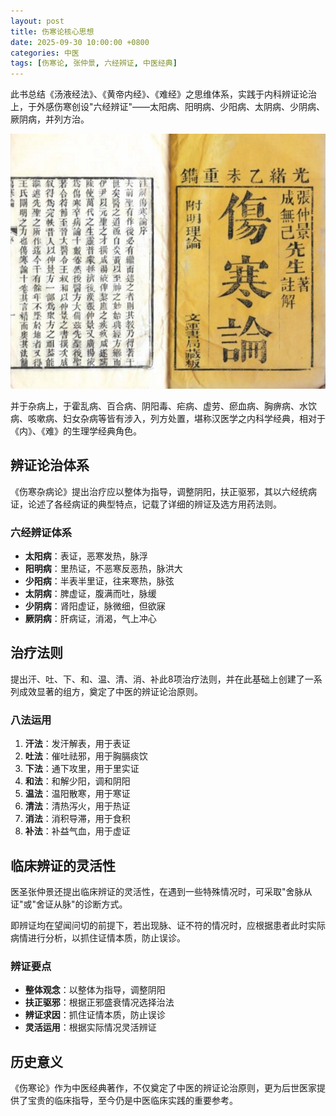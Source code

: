 ```yaml
---
layout: post
title: 伤寒论核心思想
date: 2025-09-30 10:00:00 +0800
categories: 中医
tags: [伤寒论, 张仲景, 六经辨证, 中医经典]
---
```


此书总结《汤液经法》、《黄帝内经》、《难经》之思维体系，实践于内科辨证论治上，于外感伤寒创设"六经辨证"——太阳病、阳明病、少阳病、太阴病、少阴病、厥阴病，并列方治。

![伤寒论古籍](/assets/img/shanghan-lun.jpg)

并于杂病上，于霍乱病、百合病、阴阳毒、疟病、虚劳、瘀血病、胸痹病、水饮病、咳嗽病、妇女杂病等皆有涉入，列方处置，堪称汉医学之内科学经典，相对于《内》、《难》的生理学经典角色。

## 辨证论治体系

《伤寒杂病论》提出治疗应以整体为指导，调整阴阳，扶正驱邪，其以六经统病证，论述了各经病证的典型特点，记载了详细的辨证及选方用药法则。

### 六经辨证体系

- **太阳病**：表证，恶寒发热，脉浮
- **阳明病**：里热证，不恶寒反恶热，脉洪大
- **少阳病**：半表半里证，往来寒热，脉弦
- **太阴病**：脾虚证，腹满而吐，脉缓
- **少阴病**：肾阳虚证，脉微细，但欲寐
- **厥阴病**：肝病证，消渴，气上冲心

## 治疗法则

提出汗、吐、下、和、温、清、消、补此8项治疗法则，并在此基础上创建了一系列成效显著的组方，奠定了中医的辨证论治原则。

### 八法运用

1. **汗法**：发汗解表，用于表证
2. **吐法**：催吐祛邪，用于胸膈痰饮
3. **下法**：通下攻里，用于里实证
4. **和法**：和解少阳，调和阴阳
5. **温法**：温阳散寒，用于寒证
6. **清法**：清热泻火，用于热证
7. **消法**：消积导滞，用于食积
8. **补法**：补益气血，用于虚证

## 临床辨证的灵活性

医圣张仲景还提出临床辨证的灵活性，在遇到一些特殊情况时，可采取"舍脉从证"或"舍证从脉"的诊断方式。

即辨证均在望闻问切的前提下，若出现脉、证不符的情况时，应根据患者此时实际病情进行分析，以抓住证情本质，防止误诊。

### 辨证要点

- **整体观念**：以整体为指导，调整阴阳
- **扶正驱邪**：根据正邪盛衰情况选择治法
- **辨证求因**：抓住证情本质，防止误诊
- **灵活运用**：根据实际情况灵活辨证

## 历史意义

《伤寒论》作为中医经典著作，不仅奠定了中医的辨证论治原则，更为后世医家提供了宝贵的临床指导，至今仍是中医临床实践的重要参考。
